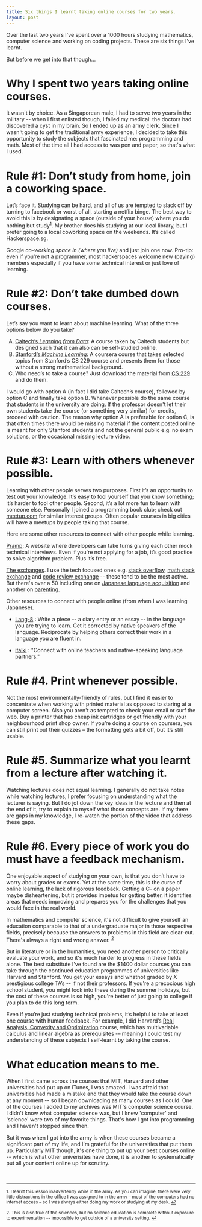```yaml
---
title: Six things I learnt taking online courses for two years.
layout: post
---
```


Over the last two years I've spent over a 1000 hours studying mathematics,
computer science and working on coding projects. These are six things I've
learnt.

But before we get into that though… 

# Why I spent two years taking online courses.

It wasn't by choice. As a Singaporean male, I had to serve two years in the
military -- when I first enlisted though, I failed my medical: the doctors had
discovered a cyst in my brain. So I ended up as an army clerk. Since I wasn't
going to get the traditional army experience, I decided to take this
opportunity to study the subjects that fascinated me: programming and math.
Most of the time all I had access to was pen and paper, so that's what I used. 

# Rule #1: Don’t study from home, join a coworking space.

Let’s face it. Studying can be hard, and all of us are tempted to slack off by
turning to facebook or worst of all, starting a netflix binge. The best way to
avoid this is by designating a space (outside of your house) where you do
nothing but study<sup><a href="#fn1" id="ref1">1</a></sup>. My brother does his studying at our local library, but I
prefer going to a local coworking space on the weekends. It’s called
Hackerspace.sg. 

Google *co-working space in (where you live)* and just join one now. Pro-tip:
even if you’re not a programmer, most hackerspaces welcome new (paying) members
especially if you have some technical interest or just love of learning. 

# Rule #2: Don’t take dumbed down courses.

Let’s say you want to learn about machine learning. What of the three options
below do you take?  

<ol type="A">
  <li><a href="https://work.caltech.edu/telecourse.html">Caltech’s <em>Learning
  from Data</em></a>:
  A course taken by Caltech students but designed such that it can also can be
  self-studied online.  </li>
  <li><a href="https://www.coursera.org/learn/machine-learning">Stanford’s <em>Machine Learning</em></a>: A coursera course that takes selected topics
  from Stanford’s CS 229 course and presents them for those without a strong
  mathematical background.
  </li>
  <li>Who need’s to take a course? Just download the
  material from <a href="http://cs229.stanford.edu/">CS 229</a> and do them.
  </li>
</ol>

I would go with option A (in fact I did take Caltech’s course), followed by
option C and finally take option B. Whenever possible do the same course that
students in the university are doing. If the professor doesn't let their own
students take the course (or something very similar) for credits, proceed with
caution. The reason why option A is preferable for option C, is that often
times there would be missing material if the content posted online is meant for
only Stanford students and not the general public e.g. no exam solutions, or
the occasional missing lecture video.

# Rule #3: Learn with others whenever possible.

Learning with other people serves two purposes. First it’s an opportunity to
test out your knowledge. It’s easy to fool yourself that you know something;
it’s harder to fool other people. Second, it’s a lot more fun to learn with
someone else.  Personally I joined a programming book club; check out
[meetup.com](https://www.meetup.com/) for similar interest groups. Often popular courses in big cities
will have a meetups by people taking that course. 

Here are some other resources to connect with other people while learning.

[Pramp](https://pramp.com/): A website where developers can take turns giving
each other mock technical interviews. Even if you're not applying for a job,
it’s good practice to solve algorithm problem. Plus it’s free.

[The exchanges](http://stackexchange.com/sites#). I use the tech focused ones
e.g. [stack overflow](http://stackoverflow.com/), [math stack exchange](http://math.stackexchange.com/) and [code review exchange](http://codereview.stackexchange.com/) -- these tend
to be the most active. But there's over a 50 including one on [Japanese
language acquisition](http://japanese.stackexchange.com/) and another on
[parenting](http://parenting.stackexchange.com/).

Other resources to connect with people online (from when I was learning
Japanese).
* [Lang-8](http://lang-8.com/) : Write a piece -- a diary entry or an essay
  -- in the language you are trying to learn.  Get it corrected by native
  speakers of the language. Reciprocate by helping others correct their work in
  a language you are fluent in.

* [italki](https://www.italki.com/home) : "Connect with online teachers and
  native-speaking language partners."


# Rule #4. Print whenever possible.

Not the most environmentally-friendly of rules, but I find it easier to
concentrate when working with printed material as opposed to staring at a
computer screen. Also you aren't as tempted to check your email or surf the
web. Buy a printer that has cheap ink cartridges or get friendly with your
neighbourhood print shop owner. If you’re doing a course on coursera, you can
still print out their quizzes – the formatting gets a bit off, but it’s still
usable. 

# Rule #5. Summarize what you learnt from a lecture after watching it.  

Watching lectures does not equal learning. I generally do not take notes while
watching lectures, I prefer focusing on understanding what the lecturer is
saying. But I do jot down the key ideas in the lecture and then at the end of
it, try to explain to myself what those concepts are. If my there are gaps in
my knowledge, I re-watch the portion of the video that address these gaps. 


# Rule #6. Every piece of work you do must have a feedback mechanism.

One enjoyable aspect of studying on your own, is that you don’t have to worry
about grades or exams. Yet at the same time, this is the curse of online
learning, the lack of rigorous feedback. Getting a C- on a paper maybe
disheartening, but it provides impetus for getting better, it identifies areas
that needs improving and prepares you for the challenges that you would face in
the real world.

In mathematics and computer science, it's not difficult to give yourself an
education comparable to that of a undergraduate major in those respective
fields, precisely because the answers to problems in this field are clear-cut.
There's always a right and wrong answer. <sup><a href="#fn2"
id="ref2">2</a></sup> 

But in literature or in the humanities, you need another person to critically
evaluate your work, and so it's much harder to progress in these fields alone.
The best substitute I've found are the $1400 dollar courses you can take
through the continued education programmes of universities like Harvard and
Stanford. You get your essays and whatnot graded by X prestigious college TA’s
-- if not their professors. If you're a precocious high school student, you
might look into these during the summer holidays, but the cost of these courses
is so high, you're better of just going to college if you plan to do this long
term.

Even if you’re just studying technical problems, it’s helpful to take at least
one course with human feedback. For example, I did Harvard’s [Real Analysis,
Convexity and
Optimization](http://www.extension.harvard.edu/academics/courses/real-analysis-convexity-optimization/14806?_ga=1.130979788.2392206533.1464935770)
course, which has multivariable calculus and linear
algebra as prerequisites -– meaning I could test my understanding of these
subjects I self-learnt by taking the course.

# What education means to me.

When I first came across the courses that MIT, Harvard and other universities
had put up on iTunes, I was amazed. I was afraid that universities had made a
mistake and that they would take the course down at any moment -- so I began
downloading as many courses as I could. One of the courses I added to my
archives was MIT's computer science course. I didn't know what computer science
was, but I knew 'computer' and 'science' were two of my favorite things. That's
how I got into programming and I haven't stopped since then. 

But it was when I got into the army is when these courses became a significant
part of my life, and I'm grateful for the universities that put them up.
Particularly MIT though, it's one thing to put up your best courses online --
which is what other univerisites have done, it is another to systematically
put all your content online up for scrutiny. 

<br>
<hr>

<sup id="fn1">1. I learnt this lesson inadvertently while in the army. As you
can imagine, there were very little distractions in the office I was assigned
to in the army – most of the computers had no internet access – so I was always
either doing my work or studying at my desk. <a href="#ref1" 
title="Jump back to footnote 1 in the text.">↩</a></sup>

<sup id="fn2">2. This is also true of the sciences, but no science education
is complete without exposure to experimentation -- impossible to get outside of
a university setting. <a href="#ref2" 
title="Jump back to footnote 2 in thetext.">↩</a></sup>
